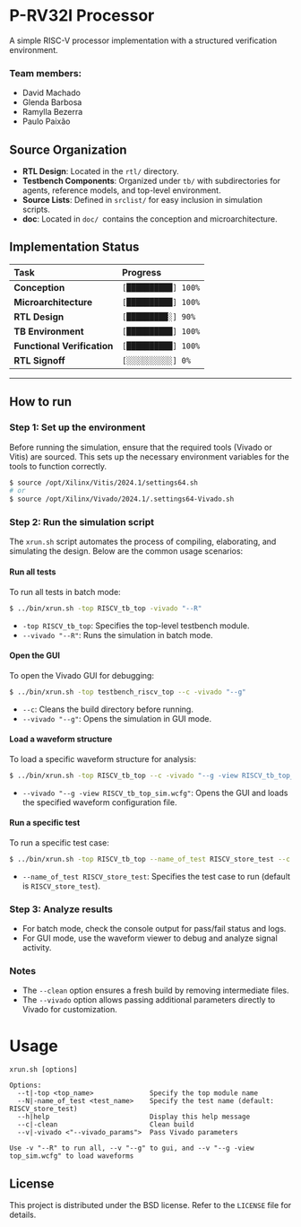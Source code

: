 # P-RV32I Processor
A simple RISC-V processor implementation with a structured verification environment.

### Team members:
- David Machado
- Glenda Barbosa
- Ramylla Bezerra
- Paulo Paixão

## Source Organization
- **RTL Design**: Located in the `rtl/` directory.
- **Testbench Components**: Organized under `tb/` with subdirectories for agents, reference models, and top-level environment.
- **Source Lists**: Defined in `srclist/` for easy inclusion in simulation scripts.
- **doc**: Located in `doc/ `contains the conception and microarchitecture.

## Implementation Status

| Task | Progress |
| :--- | :--- |
| **Conception** | `[██████████] 100%` |
| **Microarchitecture** | `[██████████] 100%` |
| **RTL Design** | `[█████████░] 90%` |
| **TB Environment** | `[██████████] 100%` |
| **Functional Verification** | `[██████████] 100%` |
| **RTL Signoff** | `[░░░░░░░░░░] 0%` |

---

## How to run

### Step 1: Set up the environment
Before running the simulation, ensure that the required tools (Vivado or Vitis) are sourced. This sets up the necessary environment variables for the tools to function correctly.

```bash
$ source /opt/Xilinx/Vitis/2024.1/settings64.sh 
# or
$ source /opt/Xilinx/Vivado/2024.1/.settings64-Vivado.sh 
```

### Step 2: Run the simulation script
The `xrun.sh` script automates the process of compiling, elaborating, and simulating the design. Below are the common usage scenarios:

#### Run all tests
To run all tests in batch mode:
```bash
$ ../bin/xrun.sh -top RISCV_tb_top -vivado "--R"
```
- `-top RISCV_tb_top`: Specifies the top-level testbench module.
- `--vivado "--R"`: Runs the simulation in batch mode.

#### Open the GUI
To open the Vivado GUI for debugging:
```bash
$ ../bin/xrun.sh -top testbench_riscv_top --c -vivado "--g"
```
- `--c`: Cleans the build directory before running.
- `--vivado "--g"`: Opens the simulation in GUI mode.

#### Load a waveform structure
To load a specific waveform structure for analysis:
```bash
$ ../bin/xrun.sh -top RISCV_tb_top --c -vivado "--g -view RISCV_tb_top_sim.wcfg"
```
- `--vivado "--g -view RISCV_tb_top_sim.wcfg"`: Opens the GUI and loads the specified waveform configuration file.

#### Run a specific test
To run a specific test case:
```bash
$ ../bin/xrun.sh -top RISCV_tb_top --name_of_test RISCV_store_test --c -vivado "--g -view RISCV_tb_top_sim.wcfg"
```
- `--name_of_test RISCV_store_test`: Specifies the test case to run (default is `RISCV_store_test`).

### Step 3: Analyze results
- For batch mode, check the console output for pass/fail status and logs.
- For GUI mode, use the waveform viewer to debug and analyze signal activity.

### Notes
- The `--clean` option ensures a fresh build by removing intermediate files.
- The `--vivado` option allows passing additional parameters directly to Vivado for customization.

# Usage
```
xrun.sh [options]

Options:
  --t|-top <top_name>              Specify the top module name
  --N|-name_of_test <test_name>    Specify the test name (default: RISCV_store_test)
  --h|help                         Display this help message
  --c|-clean                       Clean build
  --v|-vivado <"--vivado_params">  Pass Vivado parameters

Use -v "--R" to run all, --v "--g" to gui, and --v "--g -view top_sim.wcfg" to load waveforms
```

## License

This project is distributed under the BSD license. Refer to the `LICENSE` file for details.

